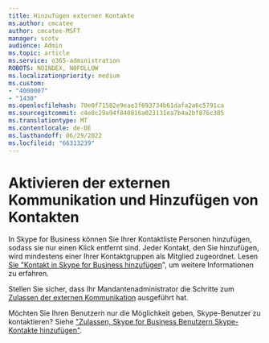 ```yaml
---
title: Hinzufügen externer Kontakte
ms.author: cmcatee
author: cmcatee-MSFT
manager: scotv
audience: Admin
ms.topic: article
ms.service: o365-administration
ROBOTS: NOINDEX, NOFOLLOW
ms.localizationpriority: medium
ms.custom:
- "4000007"
- "1430"
ms.openlocfilehash: 70e0f71582e9eae3f693734b61dafa2a6c5791ca
ms.sourcegitcommit: c4e8c29a94f840816a023131ea7b4a2bf876c305
ms.translationtype: MT
ms.contentlocale: de-DE
ms.lasthandoff: 06/29/2022
ms.locfileid: "66313239"
---
```

# <a name="enable-external-communications-and-add-contacts"></a>Aktivieren der externen Kommunikation und Hinzufügen von Kontakten

In Skype for Business können Sie Ihrer Kontaktliste Personen hinzufügen, sodass sie nur einen Klick entfernt sind. Jeder Kontakt, den Sie hinzufügen, wird mindestens einer Ihrer Kontaktgruppen als Mitglied zugeordnet. Lesen [Sie "Kontakt in Skype for Business hinzufügen](https://support.office.com/article/add-a-contact-in-skype-for-business-89338023-2adf-4f5c-90b6-f8b6f72fadd1)", um weitere Informationen zu erfahren. 

Stellen Sie sicher, dass Ihr Mandantenadministrator die Schritte zum [Zulassen der externen Kommunikation](https://docs.microsoft.com/skypeforbusiness/set-up-skype-for-business-online/allow-users-to-contact-external-skype-for-business-users) ausgeführt hat.

Möchten Sie Ihren Benutzern nur die Möglichkeit geben, Skype-Benutzer zu kontaktieren? Siehe ["Zulassen, Skype for Business Benutzern Skype-Kontakte hinzufügen"](https://docs.microsoft.com/skypeforbusiness/set-up-skype-for-business-online/let-skype-for-business-users-add-skype-contacts). 